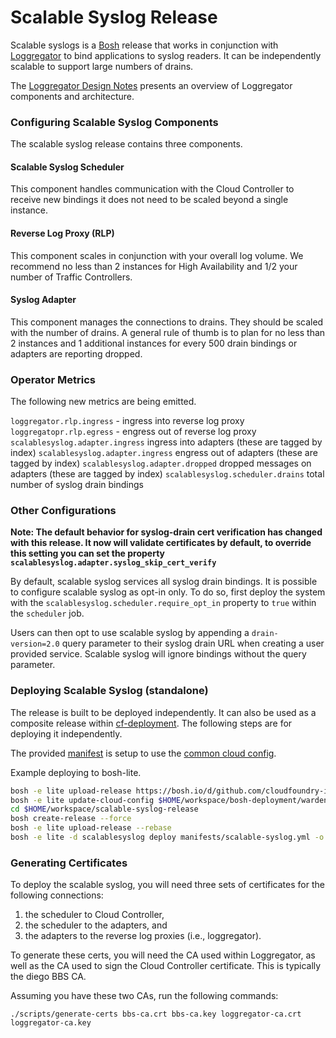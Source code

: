 # Scalable Syslog Release

Scalable syslogs is a [Bosh][bosh] release that works in conjunction with
[Loggregator](https://github.com/cloudfoundry/loggregator) to bind applications to syslog readers. It can be independently 
scalable to support large numbers of drains.

The [Loggregator Design Notes](docs/loggregator-design.md) presents an
overview of Loggregator components and architecture.
### Configuring Scalable Syslog Components
The scalable syslog release contains three components.

#### Scalable Syslog Scheduler 
This component handles communication with the Cloud Controller to receive new bindings
it does not need to be scaled beyond a single instance.

#### Reverse Log Proxy (RLP)
This component scales in conjunction with your overall log volume. We recommend no less than 2 instances for High Availability and 1/2 your number of Traffic Controllers. 

#### Syslog Adapter
This component manages the connections to drains. They should be scaled with the number of drains. A general rule of thumb is to plan for no less than 2 instances and 1 additional instances for every 500 drain bindings or adapters are reporting dropped. 

### Operator Metrics
The following new metrics are being emitted.

`loggregator.rlp.ingress` - ingress into reverse log proxy
`loggregatopr.rlp.egress` - engress out of reverse log proxy
`scalablesyslog.adapter.ingress` ingress into adapters (these are tagged by index)
`scalablesyslog.adapter.ingress` engress out of adapters (these are tagged by index)
`scalablesyslog.adapter.dropped` dropped messages on adapters (these are tagged by index)
`scalablesyslog.scheduler.drains` total number of syslog drain bindings 


### Other Configurations

**Note: The default behavior for syslog-drain cert verification has changed with this release. It now will validate certificates by default, to override this setting you can set the property `scalablesyslog.adapter.syslog_skip_cert_verify`**

By default, scalable syslog services all syslog drain bindings. It is possible
to configure scalable syslog as opt-in only. To do so, first deploy the system
with the `scalablesyslog.scheduler.require_opt_in` property to `true` within
the `scheduler` job.

Users can then opt to use scalable syslog by appending a `drain-version=2.0`
query parameter to their syslog drain URL when creating a user provided
service. Scalable syslog will ignore bindings without the query parameter.

### Deploying Scalable Syslog (standalone)

The release is built to be deployed independently.
It can also be used as a
composite release within
[cf-deployment][cf-deployment].
The following steps are for deploying it independently.

The provided
[manifest][sample-manifest]
is setup to use the
[common cloud config][common-cloud-config].

Example deploying to bosh-lite.

```bash
bosh -e lite upload-release https://bosh.io/d/github.com/cloudfoundry-incubator/consul-release
bosh -e lite update-cloud-config $HOME/workspace/bosh-deployment/warden/cloud-config.yml
cd $HOME/workspace/scalable-syslog-release
bosh create-release --force
bosh -e lite upload-release --rebase
bosh -e lite -d scalablesyslog deploy manifests/scalable-syslog.yml -o manifests/fake-ops.yml --vars-store=/tmp/bosh-lite-ss.yml
```



### Generating Certificates



To deploy the scalable syslog,
you will need three sets of certificates for
the following connections:

1. the scheduler to Cloud Controller,
2. the scheduler to the adapters, and
3. the adapters to the reverse log proxies (i.e., loggregator).

To generate these certs,
you will need the CA used within Loggregator,
as well as the CA used to sign the Cloud Controller certificate.
This is typically the diego BBS CA.

Assuming you have these two CAs,
run the following commands:

```
./scripts/generate-certs bbs-ca.crt bbs-ca.key loggregator-ca.crt loggregator-ca.key
```

[bosh]:                https://bosh.io
[scalable-syslog]:     https://code.cloudfoundry.org/scalable-syslog
[cf-deployment]:       https://github.com/cloudfoundry/cf-deployment
[sample-manifest]:     https://code.cloudfoundry.org/scalable-syslog-release/blob/master/manifests/scalable-syslog.yml
[common-cloud-config]: https://github.com/cloudfoundry/bosh-deployment/blob/master/warden/cloud-config.yml
